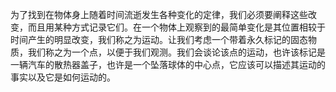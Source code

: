 为了找到在物体身上随着时间流逝发生各种变化的定律，我们必须要阐释这些改变，而且用某种方式记录它们。在一个物体上观察到的最简单变化是其位置相较于时间产生的明显改变，我们称之为运动。让我们考虑一个带着永久标记的固态物质，我们称之为一个点，以便于我们观测。我们会谈论该点的运动，也许该标记是一辆汽车的散热器盖子，也许是一个坠落球体的中心点，它应该可以描述其运动的事实以及它是如何运动的。
